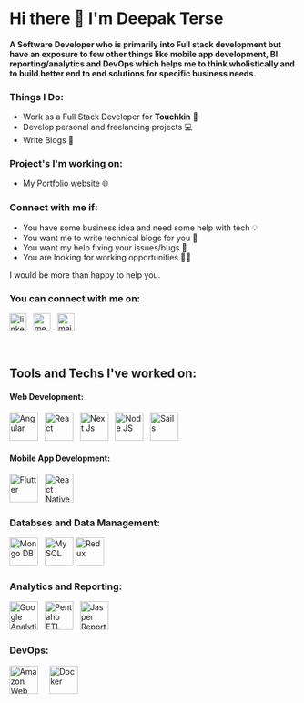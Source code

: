 # Hi there 👋 I'm Deepak Terse

#### A Software Developer who is primarily into Full stack development but have an exposure to few other things like mobile app development, BI reporting/analytics and DevOps which helps me to think wholistically and to build better end to end solutions for specific business needs.

### Things I Do:

- Work as a Full Stack Developer for **Touchkin** 🏢
- Develop personal and freelancing projects 💻
- Write Blogs 📝

### Project's I'm working on:
- My Portfolio website 🌐

### Connect with me if:

- You have some business idea and need some help with tech 💡
- You want me to write technical blogs for you 📝
- You want my help fixing your issues/bugs 🐞
- You are looking for working opportunities 👨‍💻

I would be more than happy to help you.

### You can connect with me on:
<p>
  <a href="https://www.linkedin.com/in/deepak-terse/">
    <img alt="linkedin" src="https://cdn.iconscout.com/icon/free/png-512/linkedin-circle-1868976-1583140.png" height="30"/>  
  </a>&nbsp;
  <a href="https://medium.com/@iamdeepakterse">
    <img alt="medium" src="https://www.asynsis.com/wp-content/uploads/2017/03/medium.png" height="30"/>  
  </a>&nbsp;
  <a href="mailto:iamdeepakterse@gmail.com">
    <img alt="mail" src="https://www.cincyredbike.org/wp-content/uploads/2017/10/email.png" height="30"/>  
  </a>
</p>

<br/>

## Tools and Techs I've worked on:

#### Web Development: 

<p>  
  <img alt="Angular" src="https://angular.io/assets/images/logos/angular/angular.png" height="50"/>&nbsp;&nbsp;
  <img alt="React" src="https://cdn4.iconfinder.com/data/icons/logos-3/600/React.js_logo-512.png" height="50"/>&nbsp;&nbsp;
  <img alt="Next Js" src="https://images.ctfassets.net/hb3id6ag4raq/6NcXL0fTlSXR9tVL14LYJ/c6a2a3dea44cbf46826cd6d5596b5797/apple-touch-icon.png" height="50"/>&nbsp;&nbsp;
  <img alt="Node JS" src="https://seeklogo.com/images/N/nodejs-logo-FBE122E377-seeklogo.com.png" height="50"/>&nbsp;&nbsp;
  <img alt="Sails" src="https://deepak-terse.github.io/assets/images/resume/web/sails.png" height="50"/>
</p>

#### Mobile App Development:

<p>
  <img alt="Flutter" src="https://img.stackshare.io/service/7180/flutter-mark-square-100.png" height="50"/>&nbsp;&nbsp;
  <img alt="React Native" src="https://cdn4.iconfinder.com/data/icons/logos-3/600/React.js_logo-512.png" height="50"/>
</p>

### Databses and Data Management:

<p>
  <img alt="Mongo DB" src="https://www.servernoobs.com/wp-content/uploads/2016/01/mongodb-logo-1.png" height="50"/>&nbsp;&nbsp;
  <img alt="My SQL" src="https://deepak-terse.github.io/assets/images/resume/database/sql.png" height="50"/>
  <img alt="Redux" src="https://deepak-terse.github.io/assets/images/resume/database/redux.png" height="50"/>
</p>


### Analytics and Reporting:

<p>
  <img alt="Google Analytics" src="https://deepak-terse.github.io/assets/images/resume/data/google.png" height="50"/>&nbsp;&nbsp;
  <img alt="Pentaho ETL" src="https://deepak-terse.github.io/assets/images/resume/data/pentaho.png" height="50"/>&nbsp;&nbsp;
  <img alt="Jasper Reports" src="https://deepak-terse.github.io/assets/images/resume/data/jaspersoft.png" height="50"/>
</p>

### DevOps:

<p>
  <img alt="Amazon Web Services" src="https://deepak-terse.github.io/assets/images/resume/solution/awws.png" height="50"/>&nbsp;&nbsp;&nbsp;&nbsp;
  <img alt="Docker" src="https://deepak-terse.github.io/assets/images/resume/solution/docker.png" height="50"/>
</p>
